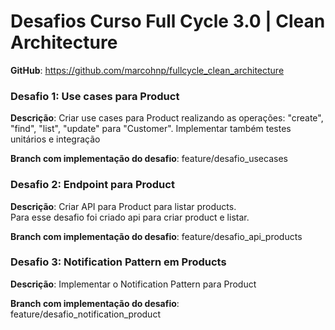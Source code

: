 # Desafios Curso Full Cycle 3.0 | Clean Architecture

**GitHub**: https://github.com/marcohnp/fullcycle_clean_architecture

### Desafio 1: Use cases para Product
**Descrição**: Criar use cases para Product realizando as operações: "create", "find", "list", "update" para "Customer". Implementar também testes unitários e integração  
   
**Branch com implementação do desafio**: feature/desafio_usecases

### Desafio 2: Endpoint para Product
**Descrição**: Criar API para Product para listar products.   
Para esse desafio foi criado api para criar product e listar.
   
**Branch com implementação do desafio**: feature/desafio_api_products

### Desafio 3: Notification Pattern em Products
**Descrição**: Implementar o Notification Pattern para Product
   
**Branch com implementação do desafio**: feature/desafio_notification_product